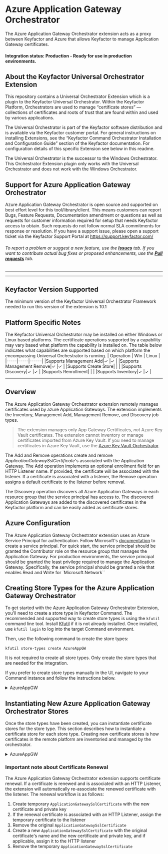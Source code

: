 
# Azure Application Gateway Orchestrator

The Azure Application Gateway Orchestrator extension acts as a proxy between Keyfactor and Azure that allows Keyfactor to manage Application Gateway certificates.

#### Integration status: Production - Ready for use in production environments.

## About the Keyfactor Universal Orchestrator Extension

This repository contains a Universal Orchestrator Extension which is a plugin to the Keyfactor Universal Orchestrator. Within the Keyfactor Platform, Orchestrators are used to manage “certificate stores” &mdash; collections of certificates and roots of trust that are found within and used by various applications.

The Universal Orchestrator is part of the Keyfactor software distribution and is available via the Keyfactor customer portal. For general instructions on installing Extensions, see the “Keyfactor Command Orchestrator Installation and Configuration Guide” section of the Keyfactor documentation. For configuration details of this specific Extension see below in this readme.

The Universal Orchestrator is the successor to the Windows Orchestrator. This Orchestrator Extension plugin only works with the Universal Orchestrator and does not work with the Windows Orchestrator.

## Support for Azure Application Gateway Orchestrator

Azure Application Gateway Orchestrator is open source and supported on best effort level for this tool/library/client.  This means customers can report Bugs, Feature Requests, Documentation amendment or questions as well as requests for customer information required for setup that needs Keyfactor access to obtain. Such requests do not follow normal SLA commitments for response or resolution. If you have a support issue, please open a support ticket via the Keyfactor Support Portal at https://support.keyfactor.com/

###### To report a problem or suggest a new feature, use the **[Issues](../../issues)** tab. If you want to contribute actual bug fixes or proposed enhancements, use the **[Pull requests](../../pulls)** tab.

---


---



## Keyfactor Version Supported

The minimum version of the Keyfactor Universal Orchestrator Framework needed to run this version of the extension is 10.1
## Platform Specific Notes

The Keyfactor Universal Orchestrator may be installed on either Windows or Linux based platforms. The certificate operations supported by a capability may vary based what platform the capability is installed on. The table below indicates what capabilities are supported based on which platform the encompassing Universal Orchestrator is running.
| Operation | Win | Linux |
|-----|-----|------|
|Supports Management Add|&check; |&check; |
|Supports Management Remove|&check; |&check; |
|Supports Create Store|  |  |
|Supports Discovery|&check; |&check; |
|Supports Renrollment|  |  |
|Supports Inventory|&check; |&check; |





---


## Overview
The Azure Application Gateway Orchestrator extension remotely manages certificates used by azure 
Application Gateways. The extension implements the Inventory, Management Add, Management Remove,
and Discovery job types. 

> The extension manages only App Gateway Certificates, _not_ Azure Key Vault certificates. The extension cannot inventory or manage certificates imported from Azure Key Vault. If you need to manage certificates in Azure Key Vault, use the [Azure Key Vault Orchestrator](https://github.com/Keyfactor/azurekeyvault-orchestrator).

The Add and Remove operations create and remove _ApplicationGatewaySslCertificate_'s associated with
the Application Gateway. The Add operation implements an optional enrollment field for an HTTP Listener name. If
provided, the certificate will be associated with the listener. If a certificate is associated with a listener,
the Remove operation assigns a default certificate to the listener before removal.

The Discovery operation discovers all Azure Application Gateways in each resource group that the service principal has access to.
The discovered Application Gateways are added to the discovered certificates in the Keyfactor platform and can be easily
added as certificate stores.

## Azure Configuration
The Azure Application Gateway Orchestrator extension uses an Azure Service Principal for authentication. Follow Microsoft's
[documentation](https://learn.microsoft.com/en-us/azure/purview/create-service-principal-azure) to create a service principal.
For quick start, the service principal should be granted the Contributor role on the resource group that manages the Application Gateway.
For production environments, the service principal should be granted the least privilege required to manage the Application Gateway.
Specifically, the service principal should be granted a role that enables Read and Write for `Microsoft.Network``

## Creating Store Types for the Azure Application Gateway Orchestrator
To get started with the Azure Application Gateway Orchestrator Extension, you'll need to create a store type in Keyfactor Command. The recommended and supported way to create store types is using the `kfutil` command line tool. Install [Kfutil](https://github.com/Keyfactor/kfutil) if it is not already installed. Once installed, use `kfutil login` to log into the target Command environment.

Then, use the following command to create the store types:


```shell
kfutil store-types create AzureAppGW
```

It is not required to create all store types. Only create the store types that are needed for the integration.

If you prefer to create store types manually in the UI, navigate to your Command instance and follow the instructions below.
<details><summary>AzureAppGW</summary>

Create a store type called `AzureAppGW` with the attributes in the tables below:

### Basic Tab
| Attribute | Value | Description |
| --------- | ----- | ----- |
| Name | Azure Application Gateway | Display name for the store type (may be customized) |
| Short Name | AzureAppGW | Short display name for the store type |
| Capability | AzureAppGW | Store type name orchestrator will register with. Check the box to allow entry of value |
| Supported Job Types (check the box for each) | Add, Discovery, Remove | Job types the extension supports |
| Needs Server | &check; | Determines if a target server name is required when creating store |
| Blueprint Allowed |  | Determines if store type may be included in an Orchestrator blueprint |
| Uses PowerShell |  | Determines if underlying implementation is PowerShell |
| Requires Store Password |  | Determines if a store password is required when configuring an individual store. |
| Supports Entry Password |  | Determines if an individual entry within a store can have a password. |


The Basic tab should look like this:

![AzureAppGW Basic Tab](.github/images/AzureAppGW-basic-store-type-dialog.png)

### Advanced Tab
| Attribute | Value | Description |
| --------- | ----- | ----- |
| Supports Custom Alias | Required | Determines if an individual entry within a store can have a custom Alias. |
| Private Key Handling | Required | This determines if Keyfactor can send the private key associated with a certificate to the store. Required because IIS certificates without private keys would be invalid. |
| PFX Password Style | Default | 'Default' - PFX password is randomly generated, 'Custom' - PFX password may be specified when the enrollment job is created (Requires the Allow Custom Password application setting to be enabled.) |


The Advanced tab should look like this:

![AzureAppGW Advanced Tab](.github/images/AzureAppGW-advanced-store-type-dialog.png)

### Custom Fields Tab
Custom fields operate at the certificate store level and are used to control how the orchestrator connects to the remote target server containing the certificate store to be managed. The following custom fields should be added to the store type:

| Name | Display Name | Type | Default Value/Options | Required | Description |
| ---- | ------------ | ---- | --------------------- | -------- | ----------- |
| ServerUsername | Server Username | Secret | None | &check; | Application ID of the service principal that will be used to manage the Application Gateway. |
| ServerPassword | Server Password | Secret | None | &check; | Secret of the service principal that will be used to manage the Application Gateway. |
| ServerUseSsl | Use SSL | Bool | true |  | Indicates whether SSL should be used |
| AzureCloud | Azure Cloud | MultipleChoice | public,china,germany,government |  | The Azure Cloud field, if necessary, should contain one of the following values: 'china, germany, government'. This field specifies the Azure Cloud instance used by the organization. If using the standard 'public' cloud, this field can be left blank or omitted from the store type definition. |


The Custom Fields tab should look like this:

![AzureAppGW Custom Fields Tab](.github/images/AzureAppGW-custom-fields-store-type-dialog.png)

### Entry Parameters Tab
Entry parameters are inventoried and maintained for each entry within a certificate store. They are typically used to support binding of a certificate to a resource. The following entry parameters should be added to the store type:



| Name | Display Name | Type | Default Value | Entry has a private key | Adding an entry | Removing an entry | Reenrolling an entry | Description |
| ---- | ------------ | ---- | ------------- | ----------------------- | ---------------- | ----------------- | ------------------- | ----------- |
| HTTPListenerName | HTTP Listener Name | String | None |  |  |  |  | The name of the HTTP listener to which the certificate will be bound. |


The Entry Parameters tab should look like this:

![AzureAppGW Entry Parameters Tab](.github/images/./AzureAppGW-entry-parameters-store-type-dialog.png)

</details>

## Instantiating New Azure Application Gateway Orchestrator Stores
Once the store types have been created, you can instantiate certificate stores for the store type. This section describes how to instantiate a certificate store for each store type. Creating new certificate stores is how certificates in the remote platform are inventoried and managed by the orchestrator.
<details><summary>AzureAppGW</summary>

In Keyfactor Command, navigate to Certificate Stores from the Locations Menu. Click the Add button to create a new Certificate Store using the settings defined below.

| Attribute | Description |
| --------- | ----------- |
| Category | Select Azure Application Gateway  or the customized certificate store name from the previous step. |
| Container | Optional container to associate certificate store with. |
| Client Machine | The Azure Tenant ID of the service principal. |
| Store Path | Azure resource ID of the application gateway in the form `/subscriptions/<subscription-id>/resourceGroups/<resource-group-name>/providers/Microsoft.Network/applicationGateways/<application-gateway-name>` |
| Orchestrator | Select an approved orchestrator capable of managing AzureAppGW certificates. Specifically, one with the AzureAppGW capability. |
| Server Username | Application ID of the service principal that will be used to manage the Application Gateway. |
| Server Password | Secret of the service principal that will be used to manage the Application Gateway. |
| Use SSL | Indicates whether SSL should be used |
| Azure Cloud | The Azure Cloud field, if necessary, should contain one of the following values: 'china, germany, government'. This field specifies the Azure Cloud instance used by the organization. If using the standard 'public' cloud, this field can be left blank or omitted from the store type definition. |
| HTTP Listener Name | The name of the HTTP listener to which the certificate will be bound. |


</details>


### Important note about Certificate Renewal
The Azure Application Gateway Orchestrator extension supports certificate renewal. If a certificate is renewed and is associated with an HTTP Listener,
the extension will automatically re-associate the renewed certificate with the listener. The renewal workflow is as follows:
1. Create temporary `ApplicationGatewaySslCertificate` with the new certificate and private key
2. If the renewal certificate is associated with an HTTP Listener, assign the temporary certificate to the listener
3. Remove the original `ApplicationGatewaySslCertificate`
4. Create a new `ApplicationGatewaySslCertificate` with the original certificate's name and the new certificate and private key, and if applicable, assign it to the HTTP listener
5. Remove the temporary `ApplicationGatewaySslCertificate`

